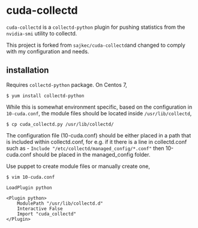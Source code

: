 # cuda-collectd

`cuda-collectd` is a `collectd-python` plugin for pushing statistics from 
the `nvidia-smi` utility to collectd. 

This project is forked from `sajkec/cuda-collectd`and changed to comply
with my configuration and needs.

## installation

Requires `collectd-python` package. On Centos 7,

    $ yum install collectd-python

While this is somewhat environment specific, based on the configuration 
in `10-cuda.conf`, the module files should be located inside `/usr/lib/collectd`,

    $ cp cuda_collectd.py /usr/lib/collectd/

The configuration file (10-cuda.conf) should be either placed in a path that is
included within collectd.conf, for e.g. if it there is a line in collectd.conf
such as - 
``` Include "/etc/collectd/managed_config/*.conf" ``` 
then 10-cuda.conf should be placed in the managed_config folder.
    
Use puppet to create module files or manually create one,    

    $ vim 10-cuda.conf
    
    LoadPlugin python		
		
    <Plugin python>		
        ModulePath "/usr/lib/collectd.d"
        Interactive False		
        Import "cuda_collectd"		
    </Plugin>
